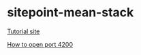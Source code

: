 # sitepoint-mean-stack

[Tutorial site](https://www.sitepoint.com/mean-stack-angular-2-angular-cli/)

[How to open port 4200](https://rottk.tistory.com/entry/Goorm-IDE-Quick-Tutorial-for-Development-Angular)
